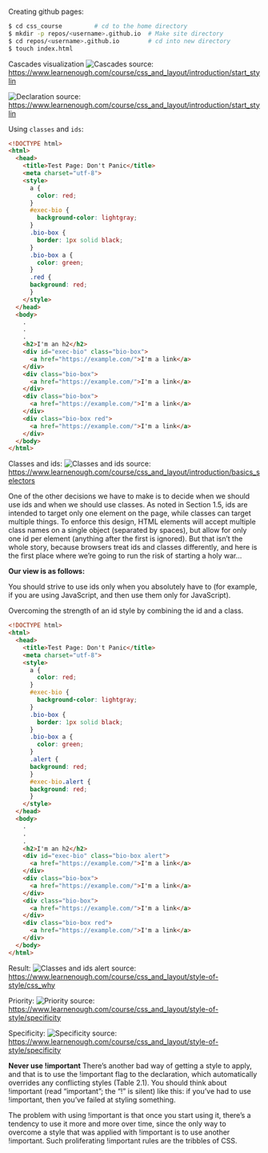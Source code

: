 Creating github pages:

```bash
$ cd css_course         # cd to the home directory
$ mkdir -p repos/<username>.github.io  # Make site directory
$ cd repos/<username>.github.io        # cd into new directory
$ touch index.html 
```

Cascades visualization
![Cascades](cascades.png)
source: https://www.learnenough.com/course/css_and_layout/introduction/start_stylin

![Declaration](declaration.png)
source: https://www.learnenough.com/course/css_and_layout/introduction/start_stylin

Using `classes` and `ids`:
```html
<!DOCTYPE html>
<html>
  <head>
    <title>Test Page: Don't Panic</title>
    <meta charset="utf-8">
    <style>
      a {
        color: red;
      }
      #exec-bio {
        background-color: lightgray;
      }
      .bio-box {
        border: 1px solid black;
      }
      .bio-box a {
        color: green;
      }
      .red {
      background: red;
      }
    </style>
  </head>
  <body>
    .
    .
    .
    <h2>I'm an h2</h2>
    <div id="exec-bio" class="bio-box">
      <a href="https://example.com/">I'm a link</a>
    </div>
    <div class="bio-box">
      <a href="https://example.com/">I'm a link</a>
    </div>
    <div class="bio-box">
      <a href="https://example.com/">I'm a link</a>
    </div>
    <div class="bio-box red">
      <a href="https://example.com/">I'm a link</a>
    </div>
  </body>
</html>
```

Classes and ids:
![Classes and ids](classes_and_ids.png)
source: https://www.learnenough.com/course/css_and_layout/introduction/basics_selectors

One of the other decisions we have to make is to decide when we should use ids and when we should use classes. As noted in Section 1.5, ids are intended to target only one element on the page, while classes can target multiple things. To enforce this design, HTML elements will accept multiple class names on a single object (separated by spaces), but allow for only one id per element (anything after the first is ignored). But that isn’t the whole story, because browsers treat ids and classes differently, and here is the first place where we’re going to run the risk of starting a holy war…

**Our view is as follows:**

You should strive to use ids only when you absolutely have to (for example, if you are using JavaScript, and then use them only for JavaScript).

Overcoming the strength of an id style by combining the id and a class.
```html
<!DOCTYPE html>
<html>
  <head>
    <title>Test Page: Don't Panic</title>
    <meta charset="utf-8">
    <style>
      a {
        color: red;
      }
      #exec-bio {
        background-color: lightgray;
      }
      .bio-box {
        border: 1px solid black;
      }
      .bio-box a {
        color: green;
      }
      .alert {
      background: red;
      }
      #exec-bio.alert {
      background: red;
      }
    </style>
  </head>
  <body>
    .
    .
    .
    <h2>I'm an h2</h2>
    <div id="exec-bio" class="bio-box alert">
      <a href="https://example.com/">I'm a link</a>
    </div>
    <div class="bio-box">
      <a href="https://example.com/">I'm a link</a>
    </div>
    <div class="bio-box">
      <a href="https://example.com/">I'm a link</a>
    </div>
    <div class="bio-box red">
      <a href="https://example.com/">I'm a link</a>
    </div>
  </body>
</html>
```

Result:
![Classes and ids alert](classes_and_ids_alert.png)
source: https://www.learnenough.com/course/css_and_layout/style-of-style/css_why

Priority:
![Priority](priority.png)
source: https://www.learnenough.com/course/css_and_layout/style-of-style/specificity

Specificity:
![Specificity](specificity.png)
source: https://www.learnenough.com/course/css_and_layout/style-of-style/specificity

**Never use !important**
There’s another bad way of getting a style to apply, and that is to use the !important flag to the declaration, which automatically overrides any conflicting styles (Table 2.1). You should think about !important (read “important”; the “!” is silent) like this: if you’ve had to use !important, then you’ve failed at styling something.

The problem with using !important is that once you start using it, there’s a tendency to use it more and more over time, since the only way to overcome a style that was applied with !important is to use another !important. Such proliferating !important rules are the tribbles of CSS.
